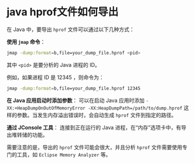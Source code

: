 # java hprof文件如何导出

在 Java 中，要导出 `hprof` 文件可以通过以下几种方式：

**使用 `jmap` 命令**：

```bash
jmap -dump:format=b,file=your_dump_file.hprof <pid>
```

其中 `<pid>` 是要分析的 Java 进程的 ID。

例如，如果进程 ID 是 12345 ，则命令为：

```bash
jmap -dump:format=b,file=your_dump_file.hprof 12345
```

**在 Java 应用启动时添加参数**：
可以在启动 Java 应用时添加 `-XX:+HeapDumpOnOutOfMemoryError -XX:HeapDumpPath=/path/to/dump.hprof` 这样的参数。当发生内存溢出错误时，会自动生成 `hprof` 文件到指定的路径。

**通过 JConsole 工具**：
连接到正在运行的 Java 进程，在“内存”选项卡中，有导出堆转储的功能。

需要注意的是，导出的 `hprof` 文件可能会很大，并且分析 `hprof` 文件需要使用专门的工具，如 `Eclipse Memory Analyzer` 等。
